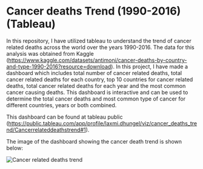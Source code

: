 # Cancer deaths Trend (1990-2016) (Tableau)
In this repository, I have utilized tableau to understand the trend of cancer related deaths across the world over the years 1990-2016. The data for this analysis was obtained from Kaggle (https://www.kaggle.com/datasets/antimoni/cancer-deaths-by-country-and-type-1990-2016?resource=download). 
In this project, I have made a dashboard which includes total number of cancer related deaths, total cancer related deaths for each country, top 10 countries for cancer related deaths, total cancer related deaths for each year and the most common cancer causing deaths. This dashboard is interactive and can be used to determine the total cancer deaths and most common type of cancer for different countries, years or both combined. 

This dashboard can be found at tableau public (https://public.tableau.com/app/profile/laxmi.dhungel/viz/cancer_deaths_trend/Cancerrelateddeathstrend#1).


The image of the dashboard showing the cancer death trend is shown below: 

![Cancer related deaths trend](https://github.com/user-attachments/assets/8747bbd2-2b68-4c1e-b04f-ab79dcffe6f7)
